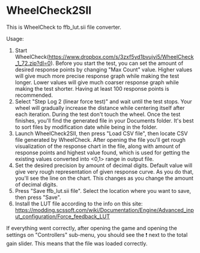 # WheelCheck2SII
This is WheelCheck to ffb_lut.sii file converter. 

Usage: 

1.    Start WheelCheck(https://www.dropbox.com/s/3zxf5yd1bvujyi5/WheelCheck_1_72.zip?dl=0). Before you start the test, you can set the amount of desired response points by changing "Max Count" value. Higher values will give much more precise response graph while making the test longer. Lower values will give much coarser response graph while making the test shorter. Having at least 100 response points is recommended. 
2.    Select "Step Log 2 (linear force test)" and wait until the test stops. Your wheel will gradually increase the distance while centering itself after each iteration. During the test don't touch the wheel. Once the test finishes, you'll find the generated file in your Documents folder. It's best to sort files by modification date while being in the folder. 
3.    Launch WheelCheck2SII, then press "Load CSV file", then locate CSV file generated by WheelCheck. After opening the file you'll get rough visualization of the response chart in the file, along with amount of response points and highest value found, which is used for getting the existing values converted into <0,1> range in output file. 
4.    Set the desired precision by amount of decimal digits. Default value will give very rough representation of given response curve. As you do that, you'll see the line on the chart. This changes as you change the amount of decimal digits.
5.    Press "Save ffb_lut.sii file". Select the location where you want to save, then press "Save". 
6.    Install the LUT file according to the info on this site: https://modding.scssoft.com/wiki/Documentation/Engine/Advanced_input_configuration/Force_feedback_LUT

If everything went correctly, after opening the game and opening the settings on "Controllers" sub-menu, you should see the ❗ next to the total gain slider. This means that the file was loaded correctly.
